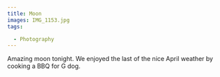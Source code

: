 ```yaml
---
title: Moon
images: IMG_1153.jpg
tags:

  - Photography
---
```

Amazing moon tonight. We enjoyed the last of the nice April weather by cooking a BBQ for G dog.